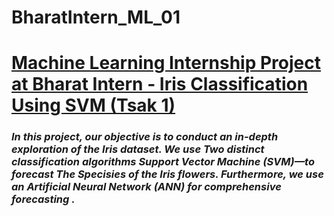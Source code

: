 # BharatIntern_ML_01
# <u> Machine Learning Internship Project at Bharat Intern - Iris Classification Using SVM  (Tsak 1)</u>
### <i>In this project, our objective is to conduct an in-depth exploration  of the Iris dataset. We use Two distinct classification algorithms Support Vector Machine (SVM)—to forecast The Specisies of the Iris flowers. Furthermore, we use an Artificial Neural Network (ANN) for comprehensive forecasting .</i>
